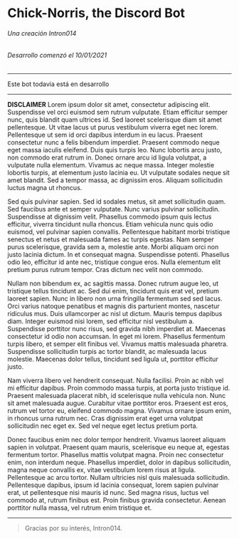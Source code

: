 # Chick-Norris, the Discord Bot
###### Una creación Intron014 <p>
###### Desarrollo comenzó el 10/01/2021

---

Este bot todavía está en desarrollo

---
**DISCLAIMER**
Lorem ipsum dolor sit amet, consectetur adipiscing elit. Suspendisse vel orci euismod sem rutrum vulputate. Etiam efficitur semper nunc, quis blandit quam ultrices id. Sed laoreet scelerisque diam sit amet pellentesque. Ut vitae lacus ut purus vestibulum viverra eget nec lorem. Pellentesque ut sem id orci dapibus interdum in eu lacus. Praesent consectetur nunc a felis bibendum imperdiet. Praesent commodo neque eget massa iaculis eleifend. Duis quis turpis leo. Nunc lobortis arcu justo, non commodo erat rutrum in. Donec ornare arcu id ligula volutpat, a vulputate nulla elementum. Vivamus ac neque massa. Integer molestie lobortis turpis, at elementum justo lacinia eu. Ut vulputate sodales neque sit amet blandit. Sed a tempor massa, ac dignissim eros. Aliquam sollicitudin luctus magna ut rhoncus.

Sed quis pulvinar sapien. Sed id sodales metus, sit amet sollicitudin quam. Sed faucibus ante et semper vulputate. Nunc varius pulvinar sollicitudin. Suspendisse at dignissim velit. Phasellus commodo ipsum quis lectus efficitur, viverra tincidunt nulla rhoncus. Etiam vehicula nunc quis odio euismod, vel pulvinar sapien convallis. Pellentesque habitant morbi tristique senectus et netus et malesuada fames ac turpis egestas. Nam semper purus scelerisque, gravida sem a, molestie ante. Morbi aliquam orci non justo lacinia dictum. In et consequat magna. Suspendisse potenti. Phasellus odio leo, efficitur id ante nec, tristique congue eros. Nulla elementum elit pretium purus rutrum tempor. Cras dictum nec velit non commodo.

Nullam non bibendum ex, ac sagittis massa. Donec rutrum augue leo, ut tristique tellus tincidunt ac. Sed dui enim, tincidunt quis erat vel, pretium laoreet sapien. Nunc in libero non urna fringilla fermentum sed sed lacus. Orci varius natoque penatibus et magnis dis parturient montes, nascetur ridiculus mus. Duis ullamcorper ac nisl ut dictum. Mauris tempus dapibus diam. Integer euismod nisi lorem, sed efficitur nisl vestibulum a. Suspendisse porttitor nunc risus, sed gravida nibh imperdiet at. Maecenas consectetur id odio non accumsan. In eget mi lorem. Phasellus fermentum turpis libero, et semper elit finibus vel. Vivamus mattis malesuada pharetra. Suspendisse sollicitudin turpis ac tortor blandit, ac malesuada lacus molestie. Maecenas dolor tellus, tincidunt sed ligula ut, porttitor efficitur justo.

Nam viverra libero vel hendrerit consequat. Nulla facilisi. Proin ac nibh vel mi efficitur dapibus. Proin commodo massa turpis, at porta justo tristique id. Praesent malesuada placerat nibh, id scelerisque nulla vehicula non. Nunc sit amet malesuada augue. Curabitur vitae porttitor eros. Praesent est eros, rutrum vel tortor eu, eleifend commodo magna. Vivamus ornare ipsum enim, in rhoncus urna rutrum nec. Cras dignissim erat eget urna volutpat sollicitudin nec eget ex. Sed vel neque eget lectus pretium porta.

Donec faucibus enim nec dolor tempor hendrerit. Vivamus laoreet aliquam sapien in volutpat. Praesent quam mauris, scelerisque eu neque at, egestas fermentum tortor. Phasellus mattis volutpat magna. Proin nec consectetur enim, non interdum neque. Phasellus imperdiet, dolor in dapibus sollicitudin, magna neque convallis ex, vitae vestibulum lorem risus at ligula. Pellentesque ac arcu tortor. Nullam ultricies nisl quis malesuada sollicitudin. Pellentesque dapibus, ipsum id lacinia consequat, lorem sapien pulvinar erat, ut pellentesque nisi mauris id nunc. Sed magna risus, luctus vel commodo at, rutrum finibus est. Proin finibus gravida consectetur. Aenean porttitor nulla massa, vel rutrum enim tristique et.

---

> Gracias por su interés, 
> Intron014.
